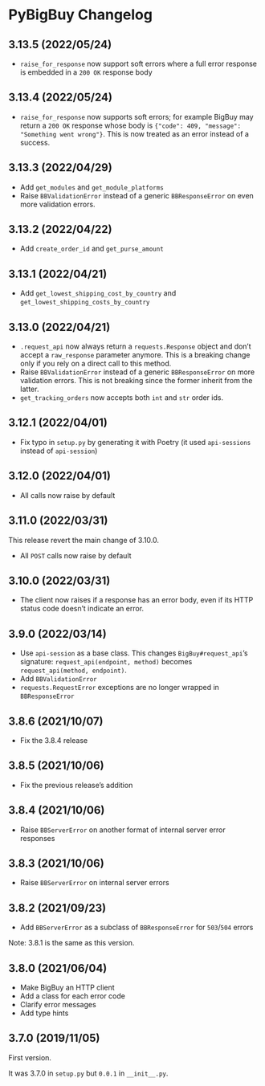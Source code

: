 # PyBigBuy Changelog

## 3.13.5 (2022/05/24)

* `raise_for_response` now support soft errors where a full error response is embedded in a `200 OK` response body

## 3.13.4 (2022/05/24)

* `raise_for_response` now supports soft errors; for example BigBuy may return a `200 OK` response whose body is
  `{"code": 409, "message": "Something went wrong"}`. This is now treated as an error instead of a success.

## 3.13.3 (2022/04/29)

* Add `get_modules` and `get_module_platforms`
* Raise `BBValidationError` instead of a generic `BBResponseError` on even more validation errors.

## 3.13.2 (2022/04/22)

* Add `create_order_id` and `get_purse_amount`

## 3.13.1 (2022/04/21)

* Add `get_lowest_shipping_cost_by_country` and `get_lowest_shipping_costs_by_country`

## 3.13.0 (2022/04/21)

* `.request_api` now always return a `requests.Response` object and don’t accept a `raw_response` parameter anymore.
  This is a breaking change only if you rely on a direct call to this method.
* Raise `BBValidationError` instead of a generic `BBResponseError` on more validation errors. This is not breaking
  since the former inherit from the latter.
* `get_tracking_orders` now accepts both `int` and `str` order ids.

## 3.12.1 (2022/04/01)

* Fix typo in `setup.py` by generating it with Poetry (it used `api-sessions` instead of `api-session`)

## 3.12.0 (2022/04/01)

* All calls now raise by default

## 3.11.0 (2022/03/31)

This release revert the main change of 3.10.0.

* All `POST` calls now raise by default

## 3.10.0 (2022/03/31)

* The client now raises if a response has an error body, even if its HTTP status code doesn’t indicate an error.

## 3.9.0 (2022/03/14)

* Use `api-session` as a base class. This changes `BigBuy#request_api`’s signature: `request_api(endpoint, method)`
  becomes `request_api(method, endpoint)`.
* Add `BBValidationError`
* `requests.RequestError` exceptions are no longer wrapped in `BBResponseError`

## 3.8.6 (2021/10/07)

* Fix the 3.8.4 release

## 3.8.5 (2021/10/06)

* Fix the previous release’s addition

## 3.8.4 (2021/10/06)

* Raise `BBServerError` on another format of internal server error responses

## 3.8.3 (2021/10/06)

* Raise `BBServerError` on internal server errors 

## 3.8.2 (2021/09/23)

* Add `BBServerError` as a subclass of `BBResponseError` for `503`/`504` errors

Note: 3.8.1 is the same as this version.

## 3.8.0 (2021/06/04)

* Make BigBuy an HTTP client
* Add a class for each error code
* Clarify error messages
* Add type hints

## 3.7.0 (2019/11/05)

First version.

It was 3.7.0 in `setup.py` but `0.0.1` in `__init__.py`.
